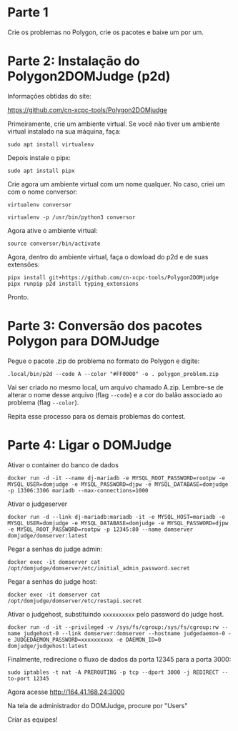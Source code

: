 # Parte 1

Crie os problemas no Polygon, crie os pacotes e baixe um por um.

# Parte 2: Instalação do Polygon2DOMJudge (p2d)

Informações obtidas do site:

https://github.com/cn-xcpc-tools/Polygon2DOMjudge

Primeiramente, crie um ambiente virtual. Se você não tiver um ambiente virtual instalado na sua máquina, faça:

```
sudo apt install virtualenv
```

Depois instale o pipx:

```
sudo apt install pipx
```

Crie agora um ambiente virtual com um nome qualquer. No caso, criei um com o nome conversor:

```
virtualenv conversor
```

```
virtualenv -p /usr/bin/python3 conversor
```

Agora ative o ambiente virtual:

```
source conversor/bin/activate
```

Agora, dentro do ambiente virtual, faça o dowload do p2d e de suas extensões:

```
pipx install git+https://github.com/cn-xcpc-tools/Polygon2DOMjudge
pipx runpip p2d install typing_extensions
```

Pronto.

# Parte 3: Conversão dos pacotes Polygon para DOMJudge

Pegue o pacote .zip do problema no formato do Polygon e digite:

```
.local/bin/p2d --code A --color "#FF0000" -o . polygon_problem.zip
```

Vai ser criado no mesmo local, um arquivo chamado A.zip. Lembre-se de alterar o nome desse arquivo (flag ```--code```) e a cor do balão associado ao problema (flag ```--color```).

Repita esse processo para os demais problemas do contest.

# Parte 4: Ligar o DOMJudge

Ativar o container do banco de dados

```
docker run -d -it --name dj-mariadb -e MYSQL_ROOT_PASSWORD=rootpw -e MYSQL_USER=domjudge -e MYSQL_PASSWORD=djpw -e MYSQL_DATABASE=domjudge -p 13306:3306 mariadb --max-connections=1000
```

Ativar o judgeserver

```
docker run -d --link dj-mariadb:mariadb -it -e MYSQL_HOST=mariadb -e MYSQL_USER=domjudge -e MYSQL_DATABASE=domjudge -e MYSQL_PASSWORD=djpw -e MYSQL_ROOT_PASSWORD=rootpw -p 12345:80 --name domserver domjudge/domserver:latest
```

Pegar a senhas do judge admin:

```
docker exec -it domserver cat /opt/domjudge/domserver/etc/initial_admin_password.secret
```

Pegar a senhas do judge host:

```
docker exec -it domserver cat /opt/domjudge/domserver/etc/restapi.secret
```

Ativar o judgehost, substituindo ```xxxxxxxxxx``` pelo password do judge host.

```
docker run -d -it --privileged -v /sys/fs/cgroup:/sys/fs/cgroup:rw --name judgehost-0 --link domserver:domserver --hostname judgedaemon-0 -e JUDGEDAEMON_PASSWORD=xxxxxxxxxx -e DAEMON_ID=0 domjudge/judgehost:latest
```

Finalmente, redirecione o fluxo de dados da porta 12345 para a porta 3000: 

```
sudo iptables -t nat -A PREROUTING -p tcp --dport 3000 -j REDIRECT --to-port 12345
```

Agora acesse http://164.41.168.24:3000

Na tela de administrador do DOMJudge, procure por "Users"


Criar as equipes!
